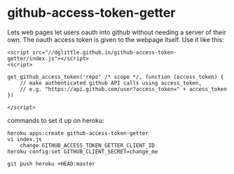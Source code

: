 github-access-token-getter
==========================

Lets web pages let users oauth into github without needing a server of their own. The oauth access token is given to the webpage itself. Use it like this:

```
<script src="//dglittle.github.io/github-access-token-getter/index.js"></script>
<script>

get_github_access_token('repo' /* scope */, function (access_token) {
	// make authenticated github API calls using access_token,
	// e.g. "https://api.github.com/user?access_token=" + access_token
})

</script>
```

commands to set it up on heroku:

```
heroku apps:create github-access-token-getter
vi index.js
	change GITHUB_ACCESS_TOKEN_GETTER_CLIENT_ID
heroku config:set GITHUB_CLIENT_SECRET=change_me

git push heroku +HEAD:master
```
